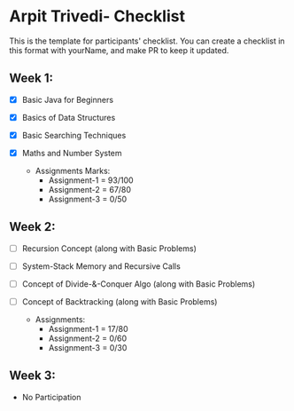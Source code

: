 # Arpit Trivedi- Checklist
This is the template for participants' checklist. You can create a checklist in this format with yourName, and make PR to keep it updated.

## Week 1:

- [X] Basic Java for Beginners
- [X] Basics of Data Structures
- [X] Basic Searching Techniques
- [X] Maths and Number System

  * Assignments Marks:
    - Assignment-1  = 93/100
    - Assignment-2  = 67/80
    - Assignment-3  = 0/50
    

## Week 2:
- [ ] Recursion Concept (along with Basic Problems)
- [ ] System-Stack Memory and Recursive Calls 
- [ ] Concept of Divide-&-Conquer Algo (along with Basic Problems)
- [ ] Concept of Backtracking (along with Basic Problems)

  * Assignments:
    - Assignment-1 = 17/80
    - Assignment-2 = 0/60
    - Assignment-3 = 0/30

## Week 3:
 - No Participation
